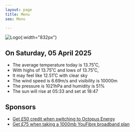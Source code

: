 ```yaml
---
layout: page
title: Menu
seo: Menu

---
```


![Logo](/images/logo.jpg){:width="832px"}

<!-- weather_marker starts -->
## On Saturday, 05 April 2025

- The average temperature today is 13.75˚C,
- With highs of 13.75˚C and lows of 13.75˚C,
- It may feel like 12.51˚C with clear sky
- The wind speed is 6.69m/s and visibility is 10000m
- The pressure is 1021hPa and humidity is 51%
- The sun will rise at 05:33 and set at 18:47

<!-- weather_marker ends -->

## Sponsors

- [Get £50 credit when switching to Octopus Energy](https://bit.ly/3oD1nnS)
- [Get £75 when taking a 1000mb YouFibre broadband plan](https://aklam.io/91zWhU?)




